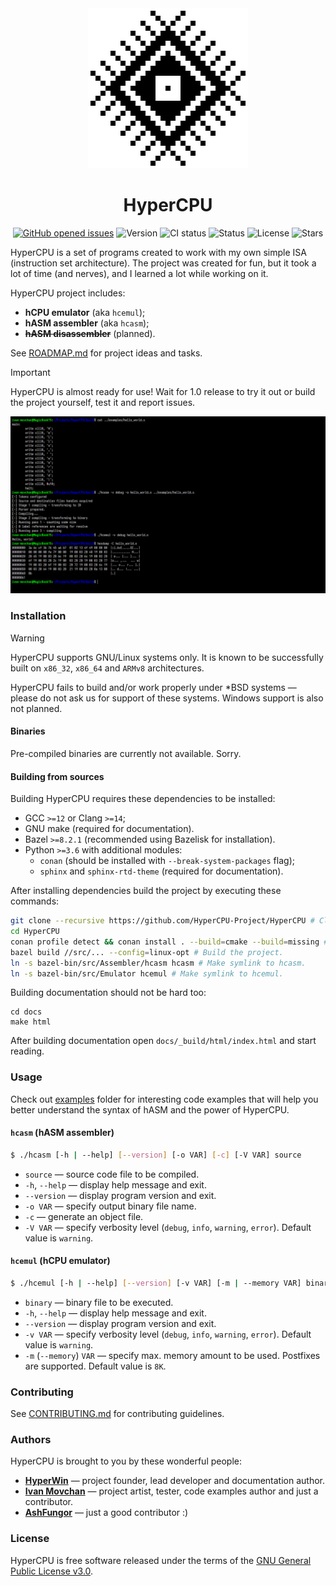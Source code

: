 <div align="center">
    <img alt="HyperCPU" src="images/logo.png">
    <h1>HyperCPU</h1>
    <p>
        <a href="https://github.com/HyperWinX/HyperCPU/issues"><img src="https://img.shields.io/github/issues/HyperWinX/HyperCPU" alt="GitHub opened issues"></a>
        <img src="https://img.shields.io/badge/version-0.5.2-red" alt="Version">
        <img src="https://img.shields.io/github/actions/workflow/status/HyperWinX/HyperCPU/testing.yml?branch=dev" alt="CI status">
        <img src="https://img.shields.io/badge/status-in_development-red" alt="Status">
        <img src="https://img.shields.io/github/license/HyperWinX/HyperCPU" alt="License">
        <img src="https://img.shields.io/github/stars/HyperWinX/HyperCPU?color=lime" alt="Stars">
    </p>
</div>

HyperCPU is a set of programs created to work with my own simple ISA (instruction set architecture). The project was created for fun, but it took a lot of time (and nerves), and I learned a lot while working on it.

HyperCPU project includes:
* **hCPU emulator** (aka `hcemul`);
* **hASM assembler** (aka `hcasm`);
* ~~**hASM disassembler**~~ (planned).

See [ROADMAP.md](ROADMAP.md) for project ideas and tasks.

>[!IMPORTANT]
> HyperCPU is almost ready for use! Wait for 1.0 release to try it out or build the project yourself, test it and report issues.

<img alt="HyperCPU screenshot" src="images/screenshot.png">

### Installation

>[!WARNING]
> HyperCPU supports GNU/Linux systems only. It is known to be successfully built on `x86_32`, `x86_64` and `ARMv8` architectures.
>
> HyperCPU fails to build and/or work properly under \*BSD systems ­— please do not ask us for support of these systems. Windows support is also not planned.

#### Binaries

Pre-compiled binaries are currently not available. Sorry.

#### Building from sources

Building HyperCPU requires these dependencies to be installed:

* GCC `>=12` or Clang `>=14`;
* GNU make (required for documentation).
* Bazel `>=8.2.1` (recommended using Bazelisk for installation).
* Python `>=3.6` with additional modules:
    * `conan` (should be installed with `--break-system-packages` flag);
    * `sphinx` and `sphinx-rtd-theme` (required for documentation).

After installing dependencies build the project by executing these commands:

```bash
git clone --recursive https://github.com/HyperCPU-Project/HyperCPU # Clone the repository.
cd HyperCPU
conan profile detect && conan install . --build=cmake --build=missing # Download and compile dependencies.
bazel build //src/... --config=linux-opt # Build the project.
ln -s bazel-bin/src/Assembler/hcasm hcasm # Make symlink to hcasm.
ln -s bazel-bin/src/Emulator hcemul # Make symlink to hcemul.
```

Building documentation should not be hard too:

```
cd docs
make html
```

After building documentation open `docs/_build/html/index.html` and start reading.

### Usage

Check out [examples](examples) folder for interesting code examples that will help you better understand the syntax of hASM and the power of HyperCPU.

#### `hcasm` (hASM assembler)

```bash
$ ./hcasm [-h | --help] [--version] [-o VAR] [-c] [-V VAR] source
```

* `source` — source code file to be compiled.
* `-h`, `--help` — display help message and exit.
* `--version` — display program version and exit.
* `-o VAR` — specify output binary file name.
* `-c` — generate an object file.
* `-V VAR` — specify verbosity level (`debug`, `info`, `warning`, `error`). Default value is `warning`.

#### `hcemul` (hCPU emulator)

```bash
$ ./hcemul [-h | --help] [--version] [-v VAR] [-m | --memory VAR] binary
```

* `binary` — binary file to be executed.
* `-h`, `--help` — display help message and exit.
* `--version` — display program version and exit.
* `-v VAR` — specify verbosity level (`debug`, `info`, `warning`, `error`). Default value is `warning`.
* `-m` (`--memory`) `VAR` — specify max. memory amount to be used. Postfixes are supported. Default value is `8K`.

### Contributing

See [CONTRIBUTING.md](CONTRIBUTING.md) for contributing guidelines.

### Authors

HyperCPU is brought to you by these wonderful people:

* **[HyperWin](https://github.com/HyperWinX)** — project founder, lead developer and documentation author.
* **[Ivan Movchan](https://github.com/ivan-movchan)** — project artist, tester, code examples author and just a contributor.
* **[AshFungor](https://github.com/AshFungor)** — just a good contributor :)

### License

HyperCPU is free software released under the terms of the [GNU General Public License v3.0](LICENSE).
